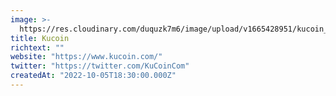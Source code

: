 ```yaml
---
image: >-
  https://res.cloudinary.com/duquzk7m6/image/upload/v1665428951/kucoin_yyfvkx.png
title: Kucoin
richtext: ""
website: "https://www.kucoin.com/"
twitter: "https://twitter.com/KuCoinCom"
createdAt: "2022-10-05T18:30:00.000Z"
---
```

